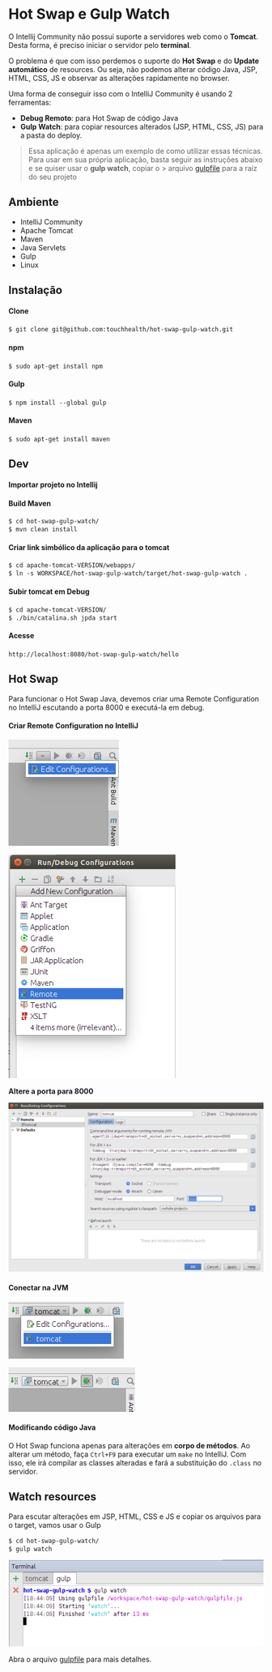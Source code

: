 # Hot Swap e Gulp Watch

O Intellij Community não possui suporte a servidores web como o **Tomcat**.
Desta forma, é preciso iniciar o servidor pelo **terminal**.

O problema é que com isso perdemos o suporte do **Hot Swap** e do **Update automático** de resources. Ou seja, não podemos alterar código Java, JSP, HTML, CSS, JS e observar as alterações rapidamente no browser.

Uma forma de conseguir isso com o IntelliJ Community é usando 2 ferramentas:
- **Debug Remoto**: para Hot Swap de código Java
- **Gulp Watch**: para copiar resources alterados (JSP, HTML, CSS, JS) para a pasta do deploy.

> Essa aplicação é apenas um exemplo de como utilizar essas técnicas.
> Para usar em sua própria aplicação, basta seguir as instruções abaixo e se quiser usar o **gulp watch**, copiar o > arquivo [gulpfile](gulpfile.js) para a raiz do seu projeto

## Ambiente
- IntelliJ Community
- Apache Tomcat
- Maven
- Java Servlets
- Gulp
- Linux

## Instalação

#### Clone
`$ git clone git@github.com:touchhealth/hot-swap-gulp-watch.git`

#### npm
`$ sudo apt-get install npm`

#### Gulp
`$ npm install --global gulp`

#### Maven
`$ sudo apt-get install maven`


## Dev

#### Importar projeto no Intellij

#### Build Maven
```
$ cd hot-swap-gulp-watch/
$ mvn clean install
```

#### Criar link simbólico da aplicação para o tomcat
```
$ cd apache-tomcat-VERSION/webapps/
$ ln -s WORKSPACE/hot-swap-gulp-watch/target/hot-swap-gulp-watch .

```

#### Subir tomcat em Debug
```
$ cd apache-tomcat-VERSION/
$ ./bin/catalina.sh jpda start

```

#### Acesse
`http://localhost:8080/hot-swap-gulp-watch/hello`

## Hot Swap

Para funcionar o Hot Swap Java, devemos criar uma Remote Configuration no IntelliJ escutando a porta 8000 e executá-la em debug.


#### Criar Remote Configuration no IntelliJ

![Alt](tutorial/print1.png)

![Alt](tutorial/print2.png)

**Altere a porta para 8000**

![Alt](tutorial/print3.png)



#### Conectar na JVM

![Alt](tutorial/print4.png)

![Alt](tutorial/print5.png)

#### Modificando código Java

O Hot Swap funciona apenas para alterações em **corpo de métodos**.
Ao alterar um método, faça `Ctrl+F9` para executar um `make` no IntelliJ. Com isso, ele irá compilar as classes alteradas e fará a substituição do `.class` no servidor.



## Watch resources

Para escutar alterações em JSP, HTML, CSS e JS e copiar os arquivos para o target, vamos usar o Gulp

```
$ cd hot-swap-gulp-watch/
$ gulp watch

```

![Alt](tutorial/print6.png)

Abra o arquivo [gulpfile](gulpfile.js) para mais detalhes.
